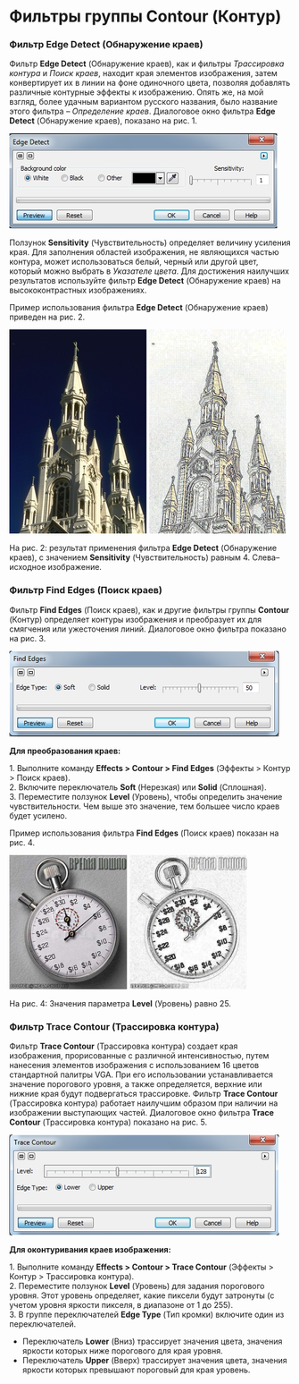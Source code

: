 # Фильтры группы Contour (Контур)

### Фильтр Edge Detect (Обнаружение краев)

Фильтр **Edge Detect** (Обнаружение краев), как и фильтры _Трассировка контура_ и _Поиск краев_, находит края элементов изображения, затем конвертирует их в линии на фоне одиночного цвета, позволяя добавлять различные контурные эффекты к изображению. Опять же, на мой взгляд, более удачным вариантом русского названия, было название этого фильтра – _Определение краев_. Диалоговое окно фильтра **Edge Detect** (Обнаружение краев), показано на рис. 1.

![Фильтры группы Contour (Контур)](./645ed775-3da4-4dde-8709-88f1e30831de.jpg)

Ползунок **Sensitivity** (Чувствительность) определяет величину усиления края. Для заполнения областей изображения, не являющихся частью контура, может использоваться белый, черный или другой цвет, который можно выбрать в _Указателе цвета_. Для достижения наилучших результатов используйте фильтр **Edge Detect** (Обнаружение краев) на высококонтрастных изображениях.

Пример использования фильтра **Edge Detect** (Обнаружение краев) приведен на рис. 2.

![Фильтры группы Contour (Контур)](./701d3550-1947-4931-89e2-027744eee5f4.jpg)

На рис. 2: результат применения фильтра **Edge Detect** (Обнаружение краев), с значением **Sensitivity** (Чувствительность) равным 4\. Слева– исходное изображение.

### Фильтр Find Edges (Поиск краев)

Фильтр **Find Edges** (Поиск краев), как и другие фильтры группы **Contour** (Контур) определяет контуры изображения и преобразует их для смягчения или ужесточения линий. Диалоговое окно фильтра показано на рис. 3.

![Фильтры группы Contour (Контур)](./3136dd49-4f64-4af1-96dc-06dafbac2bd7.jpg)

**Для преобразования краев:**

1\. Выполните команду **Effects > Contour > Find Edges** (Эффекты > Контур > Поиск краев).  
2\. Включите переключатель **Soft** (Нерезкая) или **Solid** (Сплошная).  
3\. Переместите ползунок **Level** (Уровень), чтобы определить значение чувствительности. Чем выше это значение, тем большее число краев будет усилено.

Пример использования фильтра **Find Edges** (Поиск краев) показан на рис. 4.

![Фильтры группы Contour (Контур)](./49952c28-356f-4964-b4a4-b78a43a9f478.jpg)

На рис. 4: Значения параметра **Level** (Уровень) равно 25.

### Фильтр Trace Contour (Трассировка контура)

Фильтр **Trace Contour** (Трассировка контура) создает края изображения, прорисованные с различной интенсивностью, путем нанесения элементов изображения с использованием 16 цветов стандартной палитры VGA. При его использовании устанавливается значение порогового уровня, а также определяется, верхние или нижние края будут подвергаться трассировке. Фильтр **Trace Contour** (Трассировка контура) работает наилучшим образом при наличии на изображении выступающих частей. Диалоговое окно фильтра **Trace Contour** (Трассировка контура) показано на рис. 5.

![Фильтры группы Contour (Контур)](./0c5761ff-2193-4065-a05a-19bc41974607.jpg)

**Для оконтуривания краев изображения:**

1\. Выполните команду **Effects > Contour > Trace Contour** (Эффекты > Контур > Трассировка контура).  
2\. Переместите ползунок **Level** (Уровень) для задания порогового уровня. Этот уровень определяет, какие пиксели будут затронуты (с учетом уровня яркости пикселя, в диапазоне от 1 до 255).  
3\. В группе переключателей **Edge Type** (Тип кромки) включите один из переключателей.

*   Переключатель **Lower** (Вниз) трассирует значения цвета, значения яркости которых ниже порогового для края уровня.
*   Переключатель **Upper** (Вверх) трассирует значения цвета, значения яркости которых превышают пороговый для края уровень.